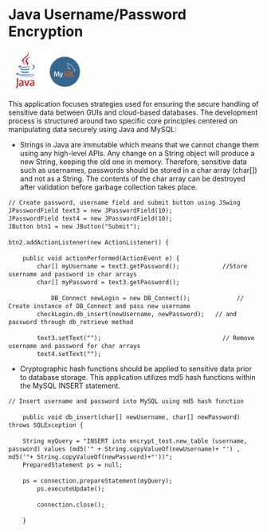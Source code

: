 # Java Username/Password Encryption
<img src="images/Java_MySQL.png" width="150">

This application focuses strategies used for ensuring the secure handling of sensitive data between GUIs and cloud-based databases. The development process is structured around two specific core principles centered on manipulating data securely using Java and MySQL:

* Strings in Java are immutable which means that we cannot change them using any high-level APIs. Any change on a String object will produce a new String, keeping the old one in memory. Therefore, sensitive data such as usernames, passwords should be stored in a char array (char[]) and not as a String. The contents of the char array can be destroyed after validation before garbage collection takes place.
```
// Create password, username field and submit button using JSwing
JPasswordField text3 = new JPasswordField(10);
JPasswordField text4 = new JPasswordField(10);
JButton btn1 = new JButton("Submit");

btn2.addActionListener(new ActionListener() {
			
	public void actionPerformed(ActionEvent e) {
		char[] myUsername = text3.getPassword();            //Store username and password in char arrays
		char[] myPassword = text3.getPassword();
            
         	DB_Connect newLogin = new DB_Connect();             // Create instance of DB_Connect and pass new username
		checkLogin.db_insert(newUsername, newPassword);   // and password through db_retrieve method 
					
		text3.setText("");                                  // Remove username and password for char arrays
		text4.setText("");        
```


* Cryptographic hash functions should be applied to sensitive data prior to database storage. This application utilizes md5 hash functions within the MySQL INSERT statement.
```
// Insert username and password into MySQL using md5 hash function
		
	public void db_insert(char[] newUsername, char[] newPassword) throws SQLException {
			
	String myQuery = "INSERT into encrypt_test.new_table (username, password) values (md5('" + String.copyValueOf(newUsername)+ "') , 			    md5('"+ String.copyValueOf(newPassword)+"'))";
	PreparedStatement ps = null;
			
	ps = connection.prepareStatement(myQuery);
        ps.executeUpdate();
		    
        connection.close();
			
	}
```
